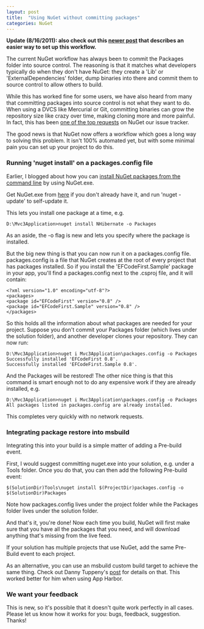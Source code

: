 ```yaml
---
layout: post
title:  "Using NuGet without committing packages"
categories: NuGet
---
```





**Update (8/16/2011): also check out this **[newer post](http://blog.davidebbo.com/2011/08/easy-way-to-set-up-nuget-to-restore.html)** that describes an easier way to set up this workflow.**

The current NuGet workflow has always been to commit the Packages folder into source control. The reasoning is that it matches what developers typically do when they don't have NuGet: they create a 'Lib' or 'ExternalDependencies' folder, dump binaries into there and commit them to source control to allow others to build.

While this has worked fine for some users, we have also heard from many that committing packages into source control is not what they want to do. When using a DVCS like Mercurial or Git, committing binaries can grow the repository size like crazy over time, making cloning more and more painful. In fact, this has been [one of the top requests](http://nuget.codeplex.com/workitem/165) on NuGet our issue tracker.

The good news is that NuGet now offers a workflow which goes a long way to solving this problem. It isn't 100% automated yet, but with some minimal pain you can set up your project to do this.

### Running 'nuget install' on a packages.config file

Earlier, I blogged about how you can [install NuGet packages from the command line](http://blog.davidebbo.com/2011/01/installing-nuget-packages-directly-from.html) by using NuGet.exe.

Get NuGet.exe from [here](http://nuget.codeplex.com/releases/view/58939) if you don't already have it, and run 'nuget -update' to self-update it.

This lets you install one package at a time, e.g.

```
D:\Mvc3Application>nuget install NHibernate -o Packages

```

As an aside, the -o flag is new and lets you specify where the package is installed.

But the big new thing is that you can now run it on a packages.config file. packages.config is a file that NuGet creates at the root of every project that has packages installed. So if you install the 'EFCodeFirst.Sample' package in your app, you'll find a packages.config next to the .csproj file, and it will contain:

```
<?xml version="1.0" encoding="utf-8"?>
<packages>
<package id="EFCodeFirst" version="0.8" />
<package id="EFCodeFirst.Sample" version="0.8" />
</packages>

```

So this holds all the information about what packages are needed for your project. Suppose you don't commit your Packages folder (which lives under the solution folder), and another developer clones your repository. They can now run:

```
D:\Mvc3Application>nuget i Mvc3Application\packages.config -o Packages
Successfully installed 'EFCodeFirst 0.8'.
Successfully installed 'EFCodeFirst.Sample 0.8'.

```

And the Packages will be restored! The other nice thing is that this command is smart enough not to do any expensive work if they are already installed, e.g.

```
D:\Mvc3Application>nuget i Mvc3Application\packages.config -o Packages
All packages listed in packages.config are already installed.

```

This completes very quickly with no network requests.

### Integrating package restore into msbuild

Integrating this into your build is a simple matter of adding a Pre-build event.

First, I would suggest committing nuget.exe into your solution, e.g. under a Tools folder. Once you do that, you can then add the following Pre-build event:

```
$(SolutionDir)Tools\nuget install $(ProjectDir)packages.config -o $(SolutionDir)Packages

```

Note how packages.config lives under the project folder while the Packages folder lives under the solution folder.

And that's it, you're done! Now each time you build, NuGet will first make sure that you have all the packages that you need, and will download anything that's missing from the live feed.

If your solution has multiple projects that use NuGet, add the same Pre-Build event to each project.

As an alternative, you can use an msbuild custom build target to achieve the same thing. Check out Danny Tuppeny's [post](http://blog.dantup.com/2011/05/setting-up-nuget-to-automatically-fetch-packages-when-deploying-to-appharbor-without-storing-binaries-in-source-control) for details on that. This worked better for him when using App Harbor.

### We want your feedback

This is new, so it's possible that it doesn't quite work perfectly in all cases. Please let us know how it works for you: bugs, feedback, suggestion. Thanks!

